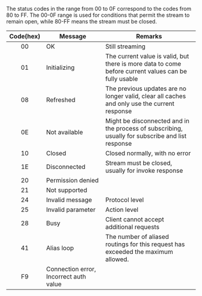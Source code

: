 The status codes in the range from 00 to 0F correspond to the codes from 80 to FF. The 00-0F range is used for conditions that permit the stream to remain open, while 80-FF means the stream must be closed. 


| Code(hex) | Message  | Remarks |
|:-------------:| ------------- |  ------------- | 
| 00     | OK | Still streaming |
| 01     | Initializing | The current value is valid, but there is more data to come before current values can be fully usable  |
| 08     | Refreshed| The previous updates are no longer valid, clear all caches and only use the current response|
| 0E| Not available| Might be disconnected and in the process of subscribing, usually for subscribe and list response|
| 10 | Closed | Closed normally, with no error  |
| 1E| Disconnected | Stream must be closed, usually for invoke response |
| 20| Permission denied|
| 21| Not supported|
| 24| Invalid message| Protocol level|
| 25| Invalid parameter| Action level |
| 28| Busy| Client cannot accept additional requests|
| 41 | Alias loop| The number of aliased routings for this request has exceeded the maximum allowed. 
| F9 | Connection error, Incorrect auth value| 
